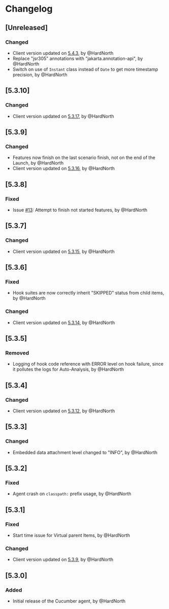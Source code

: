 # Changelog
## [Unreleased]
### Changed
- Client version updated on [5.4.3](https://github.com/reportportal/client-java/releases/tag/5.4.3), by @HardNorth
- Replace "jsr305" annotations with "jakarta.annotation-api", by @HardNorth
- Switch on use of `Instant` class instead of `Date` to get more timestamp precision, by @HardNorth

## [5.3.10]
### Changed
- Client version updated on [5.3.17](https://github.com/reportportal/client-java/releases/tag/5.3.17), by @HardNorth

## [5.3.9]
### Changed
- Features now finish on the last scenario finish, not on the end of the Launch, by @HardNorth
- Client version updated on [5.3.16](https://github.com/reportportal/client-java/releases/tag/5.3.16), by @HardNorth

## [5.3.8]
### Fixed
- Issue [#13](https://github.com/reportportal/agent-java-cucumber7/issues/13): Attempt to finish not started features, by @HardNorth

## [5.3.7]
### Changed
- Client version updated on [5.3.15](https://github.com/reportportal/client-java/releases/tag/5.3.15), by @HardNorth

## [5.3.6]
### Fixed
- Hook suites are now correctly inherit "SKIPPED" status from child items, by @HardNorth
### Changed
- Client version updated on [5.3.14](https://github.com/reportportal/client-java/releases/tag/5.3.14), by @HardNorth

## [5.3.5]
### Removed
- Logging of hook code reference with ERROR level on hook failure, since it pollutes the logs for Auto-Analysis, by @HardNorth

## [5.3.4]
### Changed
- Client version updated on [5.3.12](https://github.com/reportportal/client-java/releases/tag/5.3.12), by @HardNorth

## [5.3.3]
### Changed
- Embedded data attachment level changed to "INFO", by @HardNorth

## [5.3.2]
### Fixed
- Agent crash on `classpath:` prefix usage, by @HardNorth

## [5.3.1]
### Fixed
- Start time issue for Virtual parent Items, by @HardNorth
### Changed
- Client version updated on [5.3.9](https://github.com/reportportal/client-java/releases/tag/5.3.9), by @HardNorth

## [5.3.0]
### Added
- Initial release of the Cucumber agent, by @HardNorth
